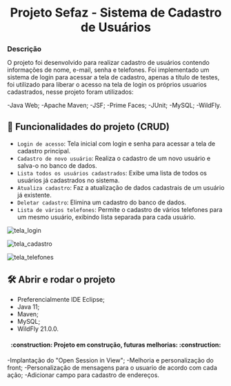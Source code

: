 <h1 align="center"> Projeto Sefaz - Sistema de Cadastro de Usuários  </h1>

<h2 style="font-size:16px">Descrição</h2>
O projeto foi desenvolvido para realizar cadastro de usuários contendo informações de nome, e-mail, senha e telefones. Foi implementado um sistema de login para acessar a tela de cadastro, apenas a título de testes, foi utilizado para liberar o acesso na tela de login os próprios usuarios cadastrados, nesse projeto foram utilizados:

-Java Web;
-Apache Maven;
-JSF;
-Prime Faces;
-JUnit;
-MySQL;
-WildFly.

## :hammer: Funcionalidades do projeto (CRUD)

- `Login de acesso`: Tela inicial com login e senha para acessar a tela de cadastro principal.
- `Cadastro de novo usuário`: Realiza o cadastro de um novo usuário e salva-o no banco de dados.
- `Lista todos os usuários cadastrados`: Exibe uma lista de todos os usuários já cadastrados no sistema.
- `Atualiza cadastro`: Faz a atualização de dados cadastrais de um usuário já existente.
- `Deletar cadastro`: Elimina um cadastro do banco de dados.
- `Lista de vários telefones`: Permite o cadastro de vários telefones para um mesmo usuário, exibindo lista separada para cada usuário.


![tela_login](https://user-images.githubusercontent.com/93333816/159145318-75be3efa-11f5-45a4-af65-4ec828883d96.jpg)

![tela_cadastro](https://user-images.githubusercontent.com/93333816/159145314-5301cabe-05d0-444f-9102-dfc7359a9bcd.jpg)

![tela_telefones](https://user-images.githubusercontent.com/93333816/159145322-bc115f99-6e51-4581-b35f-537f6efb40ef.jpg)

## 🛠️ Abrir e rodar o projeto
- Preferencialmente IDE Eclipse;
- Java 11;
- Maven;
- MySQL;
- WildFly 21.0.0.

<h4 align="center"> 
    :construction:  Projeto em construção, futuras melhorias:  :construction:
</h4>
-Implantação do "Open Session in View";
-Melhoria e personalização do front;
-Personalização de mensagens para o usuario de acordo com cada ação;
-Adicionar campo para cadastro de endereços.

